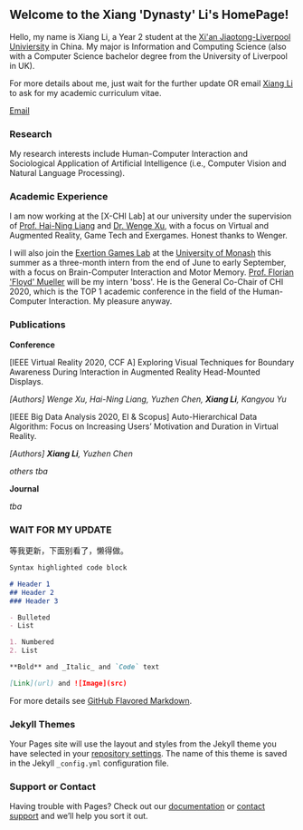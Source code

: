 ## Welcome to the Xiang 'Dynasty' Li's HomePage!

Hello, my name is Xiang Li, a Year 2 student at the [Xi'an Jiaotong-Liverpool Univiersity](https://www.xjtlu.edu.cn/) in China. My major is Information and Computing Science (also with a Computer Science bachelor degree from the University of Liverpool in UK).

For more details about me, just wait for the further update OR email [Xiang Li](dynasty.li@outlook.com) to ask for my academic curriculum vitae.

 <a href="mailto:dynasty.li@outlook.com">Email</a>

### Research

My research interests include Human-Computer Interaction and Sociological Application of Artificial Intelligence (i.e., Computer Vision and Natural Language Processing).

### Academic Experience

I am now working at the [X-CHI Lab] at our university under the supervision of [Prof. Hai-Ning Liang](https://www.xjtlu.edu.cn/en/departments/academic-departments/computer-science-and-software-engineering/staff/hai-liang/) and [Dr. Wenge Xu](https://www.researchgate.net/profile/Wenge_Xu/), with a focus on Virtual and Augmented Reality, Game Tech and Exergames. Honest thanks to Wenger.

I will also join the [Exertion Games Lab](https://exertiongameslab.org/) at the [University of Monash](https://www.monash.edu/) this summer as a three-month intern from the end of June to early September, with a focus on Brain-Computer Interaction and Motor Memory. [Prof. Florian 'Floyd' Mueller](http://floydmueller.com/home/home.htm/) will be my intern 'boss'. He is the General Co-Chair of CHI 2020, which is the TOP 1 academic conference in the field of the Human-Computer Interaction. My pleasure anyway.

### Publications

**Conference**

[IEEE Virtual Reality 2020, CCF A] Exploring Visual Techniques for Boundary Awareness During Interaction in Augmented Reality Head-Mounted Displays.

_[Authors] Wenge Xu, Hai-Ning Liang, Yuzhen Chen, **Xiang Li**, Kangyou Yu_

[IEEE Big Data Analysis 2020, EI & Scopus] Auto-Hierarchical Data Algorithm: Focus on Increasing Users’ Motivation and Duration in Virtual Reality.

_[Authors] **Xiang Li**, Yuzhen Chen_

_others tba_

**Journal**

_tba_

### WAIT FOR MY UPDATE

等我更新，下面别看了，懒得做。



```markdown
Syntax highlighted code block

# Header 1
## Header 2
### Header 3

- Bulleted
- List

1. Numbered
2. List

**Bold** and _Italic_ and `Code` text

[Link](url) and ![Image](src)
```

For more details see [GitHub Flavored Markdown](https://guides.github.com/features/mastering-markdown/).

### Jekyll Themes

Your Pages site will use the layout and styles from the Jekyll theme you have selected in your [repository settings](https://github.com/Dynasty-Li/Dynasty-Li.github.io/settings). The name of this theme is saved in the Jekyll `_config.yml` configuration file.

### Support or Contact

Having trouble with Pages? Check out our [documentation](https://help.github.com/categories/github-pages-basics/) or [contact support](https://github.com/contact) and we’ll help you sort it out.
